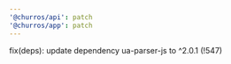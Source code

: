 ```yaml
---
'@churros/api': patch
'@churros/app': patch
---
```


fix(deps): update dependency ua-parser-js to ^2.0.1 (!547)
